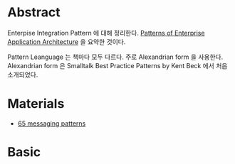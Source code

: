 # Abstract

Enterpise Integration Pattern 에 대해 정리한다. [Patterns of Enterprise Application Architecture](https://www.amazon.com/o/asin/0321200683/ref=nosim/enterpriseint-20) 을 요약한 것이다.

Pattern Leanguage 는 책마다 모두 다르다. 주로 Alexandrian form 을 사용한다. Alexandrian form 은 Smalltalk Best Practice Patterns by Kent Beck 에서 처음 소개되었다.

# Materials

* [65 messaging patterns](https://www.enterpriseintegrationpatterns.com/patterns/messaging/toc.html)

# Basic
